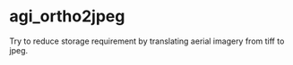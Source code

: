 # agi_ortho2jpeg

Try to reduce storage requirement by translating aerial imagery from tiff to jpeg.